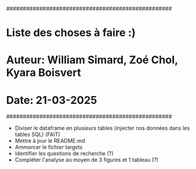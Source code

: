 ##################################################
# Liste des choses à faire :)                           
#
# Auteur: William Simard, Zoé Chol, Kyara Boisvert 
# Date: 21-03-2025
##################################################


- Diviser le dataframe en plusieurs tables (injecter nos données dans les tables SQL) (FAIT)
- Mettre à jour le README.md
- Ammorcer le fichier targets
- Identifier les questions de recherche (?)
- Compléter l'analyse au moyen de 3 figures et 1 tableau (?)